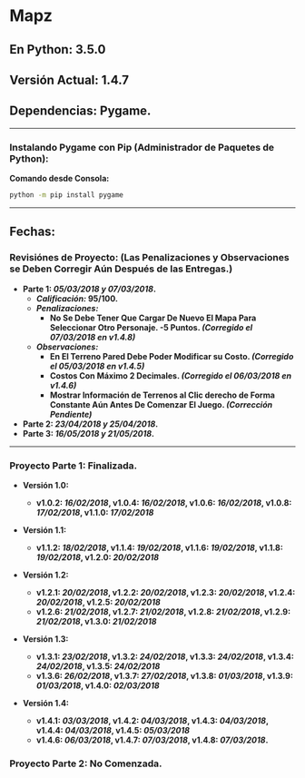 # Mapz

## En Python: 3.5.0
## Versión Actual: 1.4.7
## Dependencias: Pygame.

- - -

### Instalando Pygame con Pip (Administrador de Paquetes de Python):

__Comando desde Consola:__

```bat
python -m pip install pygame
```
- - -

## Fechas:

### Revisiónes de Proyecto: (Las Penalizaciones y Observaciones se Deben Corregir Aún Después de las Entregas.)
 
* __Parte 1: _05/03/2018 y 07/03/2018_.__
  * ___Calificación:_ 95/100.__
  * ___Penalizaciones:___
    * __No Se Debe Tener Que Cargar De Nuevo El Mapa Para Seleccionar Otro Personaje. -5 Puntos. _(Corregido el 07/03/2018 en v1.4.8)___
  * ___Observaciones:___
    * __En El Terreno Pared Debe Poder Modificar su Costo. _(Corregido el 05/03/2018 en v1.4.5)___
    * __Costos Con Máximo 2 Decimales. _(Corregido el 06/03/2018 en v1.4.6)___
    * __Mostrar Información de Terrenos al Clic derecho de Forma Constante Aún Antes De Comenzar El Juego. _(Corrección Pendiente)___
* __Parte 2: _23/04/2018 y 25/04/2018_.__
* __Parte 3: _16/05/2018 y 21/05/2018_.__

- - -

### Proyecto Parte 1: Finalizada.
 * __Versión 1.0:__
   * __v1.0.2: _16/02/2018_, v1.0.4: _16/02/2018_, v1.0.6: _16/02/2018_, v1.0.8: _17/02/2018_, v1.1.0: _17/02/2018___

 * __Versión 1.1:__
   * __v1.1.2: _18/02/2018_, v1.1.4: _19/02/2018_, v1.1.6: _19/02/2018_, v1.1.8: _19/02/2018_, v1.2.0: _20/02/2018___
   
 * __Versión 1.2:__
   * __v1.2.1: _20/02/2018_, v1.2.2: _20/02/2018_, v1.2.3: _20/02/2018_, v1.2.4: _20/02/2018_, v1.2.5: _20/02/2018___
   * __v1.2.6: _21/02/2018_, v1.2.7: _21/02/2018_, v1.2.8: _21/02/2018_, v1.2.9: _21/02/2018_, v1.3.0: _21/02/2018___
   
 * __Versión 1.3:__
   * __v1.3.1: _23/02/2018_, v1.3.2: _24/02/2018_, v1.3.3: _24/02/2018_, v1.3.4: _24/02/2018_, v1.3.5: _24/02/2018___
   * __v1.3.6: _26/02/2018_, v1.3.7: _27/02/2018_, v1.3.8: _01/03/2018_, v1.3.9: _01/03/2018_, v1.4.0: _02/03/2018___
   
 * __Versión 1.4:__
   * __v1.4.1: _03/03/2018_, v1.4.2: _04/03/2018_, v1.4.3: _04/03/2018_, v1.4.4: _04/03/2018_, v1.4.5: _05/03/2018___
   * __v1.4.6: _06/03/2018_, v1.4.7: _07/03/2018_, v1.4.8: _07/03/2018_.__

### Proyecto Parte 2: No Comenzada.
